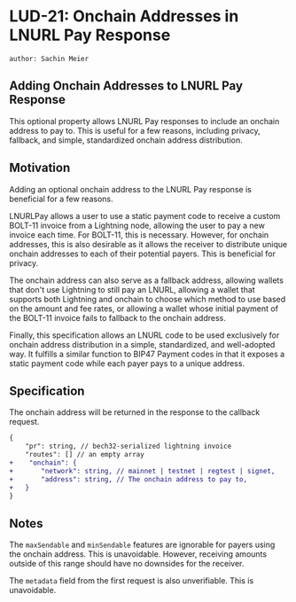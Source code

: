 LUD-21: Onchain Addresses in LNURL Pay Response
=====================================================

`author: Sachin Meier`

## Adding Onchain Addresses to LNURL Pay Response

This optional property allows LNURL Pay responses to include an onchain address to pay to. This is useful for a few reasons, including privacy, fallback, and simple, standardized onchain address distribution.

## Motivation

Adding an optional onchain address to the LNURL Pay response is beneficial for a few reasons.

LNURLPay allows a user to use a static payment code to receive a custom BOLT-11 invoice from a Lightning node, allowing the user to pay a new invoice each time. For BOLT-11, this is necessary. However, for onchain addresses, this is also desirable as it allows the receiver to distribute unique onchain addresses to each of their potential payers. This is beneficial for privacy. 

The onchain address can also serve as a fallback address, allowing wallets that don't use Lightning to still pay an LNURL, allowing a wallet that supports both Lightning and onchain to choose which method to use based on the amount and fee rates, or allowing a wallet whose initial payment of the BOLT-11 invoice fails to fallback to the onchain address.

Finally, this specification allows an LNURL code to be used exclusively for onchain address distribution in a simple, standardized, and well-adopted way. It fulfills a similar function to BIP47 Payment codes in that it exposes a static payment code while each payer pays to a unique address.

## Specification

The onchain address will be returned in the response to the callback request.

```diff
{
    "pr": string, // bech32-serialized lightning invoice
    "routes": [] // an empty array
+    "onchain": {
+       "network": string, // mainnet | testnet | regtest | signet,
+       "address": string, // The onchain address to pay to,
+   }
}
```

## Notes

The `maxSendable` and `minSendable` features are ignorable for payers using the onchain address. This is unavoidable. However, receiving amounts outside of this range should have no downsides for the receiver.

The `metadata` field from the first request is also unverifiable. This is unavoidable.